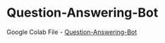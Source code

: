 # Question-Answering-Bot
Google Colab File - [Question-Answering-Bot](https://colab.research.google.com/drive/1boNho_YBHx8lDeqajvVRQ1sm9kQN4ZJY?usp=sharing)
